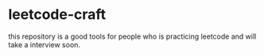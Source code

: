 # leetcode-craft
this repository is a good tools for people who is practicing leetcode and will take a interview soon. 
